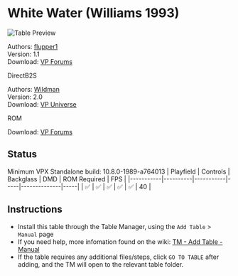 # White Water (Williams 1993)

![Table Preview](../../images/vpx-whitewater.jpg)

Authors: [flupper1](https://www.vpforums.org/index.php?s=05e03fe36add6a3442e6213130765900&showuser=62268)  
Version: 1.1  
Download: [VP Forums](https://www.vpforums.org/index.php?app=downloads&showfile=13423)

DirectB2S

Authors: [Wildman](https://vpuniverse.com/profile/5-wildman/)  
Version: 2.0  
Download: [VP Universe](https://vpuniverse.com/files/file/2699-white-water-williams-1993/)

ROM

Download: [VP Forums](https://www.vpforums.org/index.php?app=downloads&showfile=1251#)

## Status 

Minimum VPX Standalone build: 10.8.0-1989-a764013
| Playfield | Controls | Backglass | DMD | ROM Required | FPS | 
|-----------|----------|-----------|-----|--------------|-----|
| :white_check_mark: | :white_check_mark: | :white_check_mark: | :white_check_mark: | :white_check_mark: | 40 |

## Instructions

- Install this table through the Table Manager, using the `Add Table` > `Manual` page
- If you need help, more infomation found on the wiki: [TM - Add Table - Manual](https://github.com/LegendsUnchained/vpx-standalone-alp4k/wiki/%5B04%5D-%F0%9F%A7%A1-TM-%E2%80%90-Other-Features#add-table---manual)
- If the table requires any additional files/steps, click `GO TO TABLE` after adding, and the TM will open to the relevant table folder.

